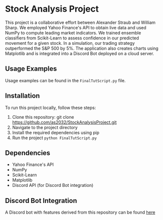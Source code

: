 
# Stock Analysis Project

This project is a collaborative effort between Alexander Straub and William Sharp. We employed Yahoo Finance's API to obtain live data and used NumPy to compute leading market indicators. We trained ensemble classifiers from Scikit-Learn to assess confidence in our predicted movement for a given stock. In a simulation, our trading strategy outperformed the S&P 500 by 5%. The application also creates charts using Matplotlib and is integrated into a Discord Bot deployed on a cloud server.

## Usage Examples

Usage examples can be found in the `FinalTutScript.py` file.

## Installation

To run this project locally, follow these steps:

1. Clone this repository: git clone https://github.com/as2032/StockAnalysisProject.git
2. Navigate to the project directory
3. Install the required dependencies using pip
4. Run the project ```python FinalTutScript.py```


## Dependencies

- Yahoo Finance's API
- NumPy
- Scikit-Learn
- Matplotlib
- Discord API (for Discord Bot integration)

## Discord Bot Integration
A Discord bot with features derived from this repository can be found [here](https://github.com/as2032/StockBot)
